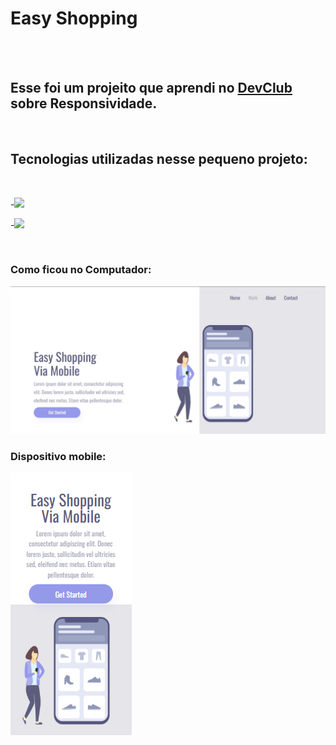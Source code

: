 <h1>Easy Shopping</h1>
<br>
<br>

<h2>Esse foi um projeito que aprendi no <a href="https://rodolfomori.com.br/devclub">DevClub</a> sobre Responsividade.</h2>
<br>
<h2>Tecnologias utilizadas nesse pequeno projeto:</h2>
<br>

   -<img src="https://img.shields.io/badge/HTML5-E34F26?style=for-the-badge&logo=html5&logoColor=white">
   
   -<img src="https://img.shields.io/badge/CSS3-1572B6?style=for-the-badge&logo=css3&logoColor=white">
   
<br>
<h3>Como ficou no Computador:</h3>
<img src="https://github.com/JoaoVitordaSilva07/easy-shopping/blob/main/img/desktop.png?raw=true">
<br>

<h3>Dispositivo mobile:</h3>
<img src="https://github.com/JoaoVitordaSilva07/easy-shopping/blob/main/img/mobile.png?raw=true">

